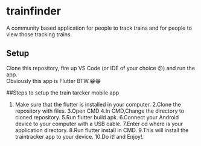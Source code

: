 # trainfinder

A community based application for people to track trains and for people to view those tracking trains. 

## Setup

Clone this repository, fire up VS Code (or IDE of your choice 😕) and run the app.  
Obviously this app is Flutter BTW.😁😁

##Steps to setup the train tarcker mobile app

1. Make sure that the flutter is installed in your computer.
2.Clone the repository with files.
3.Open CMD
4.In CMD,Change the directory to cloned repository.
5.Run flutter build apk.
6.Connect your Android device to your computer with a USB cable.
7.Enter cd <app dir> where <app dir> is your application directory.
8.Run flutter install in CMD.
9.This will install the traintracker app to your device.
10.Do it! and Enjoy!.
  


